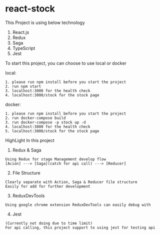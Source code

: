 # react-stock

This Project is using below technology
 
 1.  React.js
 2.  Redux
 3.  Saga
 4.  TypeScript
 5.  Jest                                                                                       

To start this project, you can choose to use local or docker

  local: 
  ```
  1. please run npm install before you start the project
  2. run npm start
  3. localhost:3000 for the health check
  4. localhost:3000/stock for the stock page
  ```
  docker:
  ```
  1. please run npm install before you start the project
  2. run docker-compose build
  3. run docker-compose -p stock up -d
  4. localhost:3000 for the health check
  5. localhost:3000/stock for the stock page
  ```

HighLight In this project

1. Redux & Saga
```
Using Redux for stage Management develop flow
[Acion] ---> [Saga](catch for api call) ---> [Reducer] 
```

2. File Structure
```
Clearly separate with Action, Saga & Reducer file structure
Easily for add for further development
```

3. ReduxDevTools
```
Using google chrome extension ReduxDevTools can easily debug with
```

4. Jest
```
(Currently not doing due to time limit)
For api calling, this project support to using jest for testing api
```